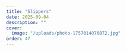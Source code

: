 ```yaml
---
title: "Slippers"
date: 2025-09-04
description: ""
cover:
  image: "/uploads/photo-1757014076872.jpg"
order: 47
---
```


